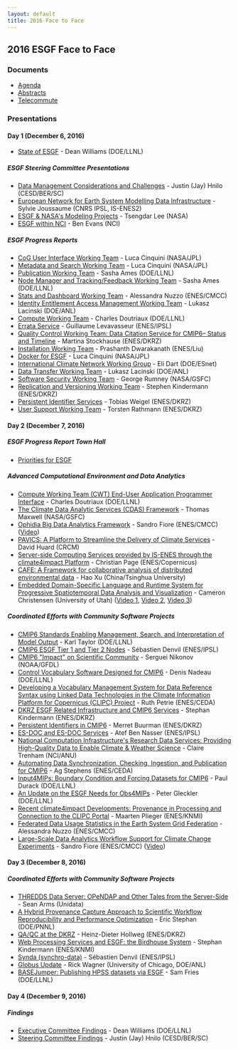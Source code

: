 ```yaml
---
layout: default
title: 2016 Face to Face
---
```


## 2016 ESGF Face to Face

### Documents

* [Agenda][agenda]
* [Abstracts][abstracts]
* [Telecommute][telecommute]

### Presentations

#### Day 1 (December 6, 2016)

* [State of ESGF]({{site.esgf-media}}/2016-F2F/6-12-2016/F2F-2016-State_of_ESGF.pdf) - Dean Williams (DOE/LLNL)

##### ESGF Steering Committee Presentations

* [Data Management Considerations and Challenges]({{site.esgf-media}}/2016-F2F/6-12-2016/sponsors/F2F-2016-DOE.pdf) - Justin (Jay) Hnilo (CESD/BER/SC)
* [European Network for Earth System Modelling Data Infrastructure]({{site.esgf-media}}/2016-F2F/6-12-2016/sponsors/F2F-2016-ISENES.pdf) - Sylvie Joussaume (CNRS IPSL, IS-ENES2)
* [ESGF & NASA's Modeling Projects]({{site.esgf-media}}/2016-F2F/6-12-2016/sponsors/F2F-2016-NASA.pdf) - Tsengdar Lee (NASA)
* [ESGF within NCI]({{site.esgf-media}}/2016-F2F/6-12-2016/sponsors/F2F-2016-NCI.pdf) - Ben Evans (NCI)

##### ESGF Progress Reports

* [CoG User Interface Working Team]({{site.esgf-media}}/2016-F2F/6-12-2016/progress_reports/F2F-2016-UI.pdf) - Luca Cinquini (NASA/JPL)
* [Metadata and Search Working Team]({{site.esgf-media}}/2016-F2F/6-12-2016/progress_reports/F2F-2016-Search.pdf) - Luca Cinquini (NASA/JPL)
* [Publication Working Team]({{site.esgf-media}}/2016-F2F/6-12-2016/progress_reports/F2F-2016-Publication.pdf) - Sasha Ames (DOE/LLNL)
* [Node Manager and Tracking/Feedback Working Team]({{site.esgf-media}}/2016-F2F/6-12-2016/progress_reports/F2F-2016-Node_Manager.pdf) - Sasha Ames (DOE/LLNL)
* [Stats and Dashboard Working Team]({{site.esgf-media}}/2016-F2F/6-12-2016/progress_reports/F2F-2016-Dashboard.pdf) - Alessandra Nuzzo (ENES/CMCC)
* [Identity Entitlement Access Management Working Team]({{site.esgf-media}}/2016-F2F/6-12-2016/progress_reports/F2F-2016-IDEA.pdf) - Lukasz Lacinski (DOE/ANL)
* [Compute Working Team]({{site.esgf-media}}/2016-F2F/6-12-2016/progress_reports/F2F-2016-Compute.pdf) - Charles Doutriaux (DOE/LLNL)
* [Errata Service]({{site.esgf-media}}/2016-F2F/6-12-2016/projects/F2F-2016-CMIP6_Errata_Service.pdf) - Guillaume Levavasseur (ENES/IPSL)
* [Quality Control Working Team: Data Citation Service for CMIP6– Status and Timeline]({{site.esgf-media}}/2016-F2F/6-12-2016/progress_reports/F2F-2016-Quality_Control.pdf) - Martina Stockhause (ENES/DKRZ)
* [Installation Working Team]({{site.esgf-media}}/2016-F2F/6-12-2016/progress_reports/F2F-2016-Installation.pdf) - Prashanth Dwarakanath (ENES/Liu)
* [Docker for ESGF]({{site.esgf-media}}/2016-F2F/6-12-2016/progress_reports/F2F-2016-Docker.pdf) - Luca Cinquini (NASA/JPL)
* [International Climate Network Working Group]({{site.esgf-media}}/2016-F2F/6-12-2016/progress_reports/F2F-2016-ICNWG.pdf) - Eli Dart (DOE/ESnet)
* [Data Transfer Working Team]({{site.esgf-media}}/2016-F2F/6-12-2016/progress_reports/F2F-2016-Data_Transfer.pdf) - Lukasz Lacinski (DOE/ANL)
* [Software Security Working Team]({{site.esgf-media}}/2016-F2F/6-12-2016/progress_reports/F2F-2016-Software_Security.pdf) - George Rumney (NASA/GSFC)
* [Replication and Versioning Working Team]({{site.esgf-media}}/2016-F2F/6-12-2016/progress_reports/F2F-2016-Replication.pdf) - Stephen Kindermann (ENES/DKRZ)
* [Persistent Identifier Services]({{site.esgf-media}}/2016-F2F/6-12-2016/projects/F2F-2016-PID.pdf) - Tobias Weigel (ENES/DKRZ)
* [User Support Working Team]({{site.esgf-media}}/2016-F2F/6-12-2016/progress_reports/F2F-2016-Support.pdf) - Torsten Rathmann (ENES/DKRZ)

#### Day 2 (December 7, 2016)

##### ESGF Progress Report Town Hall

* [Priorities for ESGF]({{site.esgf-media}}/2016-F2F/7-12-2016/F2F-2016-Priorities_For_ESGF.pdf)

##### Advanced Computational Environment and Data Analytics

* [Compute Working Team (CWT) End-User Application Programmer Interface]({{site.esgf-media}}/2016-F2F/7-12-2016/compute_and_analytics/F2F-2016-CWT_API.pdf) - Charles Doutriaux (DOE/LLNL)
* [The Climate Data Analytic Services (CDAS) Framework]({{site.esgf-media}}/2016-F2F/7-12-2016/compute_and_analytics/F2F-2016-CDAS.pdf) - Thomas Maxwell (NASA/GSFC)
* [Ophidia Big Data Analytics Framework]({{site.esgf-media}}/2016-F2F/7-12-2016/compute_and_analytics/F2F-2016-Ophidia.pdf) - Sandro Fiore (ENES/CMCC) ([Video]({{site.esgf-media}}/2016-F2F/7-12-2016/compute_and_analytics/F2F-2016-Ophidia_SnowOff3.mov))
* [PAVICS: A Platform to Streamline the Delivery of Climate Services]({{site.esgf-media}}/2016-F2F/7-12-2016/compute_and_analytics/F2F-2016-PAVICS.pdf) - David Huard (CRCM)
* [Server-side Computing Services provided by IS-ENES through the climate4impact Platform]({{site.esgf-media}}/2016-F2F/7-12-2016/compute_and_analytics/F2F-2016-climate4impact_compute.pdf) - Christian Page (ENES/Copernicus)
* [CAFE: A Framework for collaborative analysis of distributed environmental data]({{site.esgf-media}}/2016-F2F/7-12-2016/compute_and_analytics/F2F-2016-CAFE.pdf) - Hao Xu (China/Tsinghua University)
* [Embedded Domain-Specific Language and Runtime System for Progressive Spatiotemporal Data Analysis and Visualization]({{site.esgf-media}}/2016-F2F/7-12-2016/compute_and_analytics/F2F-2016-Visus_EDSL.pdf) - Cameron Christensen (University of Utah) ([Video 1]({{site.esgf-media}}/2016-F2F/7-12-2016/compute_and_analytics/F2F-2016-Visus_EDSL_multires_nature1.mp4), [Video 2]({{site.esgf-media}}/2016-F2F/7-12-2016/compute_and_analytics/F2F-2016-Visus_EDSL_multires_nature2.mp4), [Video 3]({{site.esgf-media}}/2016-F2F/7-12-2016/compute_and_analytics/F2F-2016-Visus_EDSL_order_comparison.mp4))

##### Coordinated Efforts with Community Software Projects

* [CMIP6 Standards Enabling Management, Search, and Interpretation of Model Output]({{site.esgf-media}}/2016-F2F/7-12-2016/community_software/F2F-2016-CMIP6_Standards.pdf) - Karl Taylor (DOE/LLNL)
* [CMIP6 ESGF Tier 1 and Tier 2 Nodes]({{site.esgf-media}}/2016-F2F/7-12-2016/community_software/F2F-2016-Tier1_Tier2.pdf) - Sébastien Denvil (ENES/IPSL)
* [CMIP6 "Impact" on Scientific Community]({{site.esgf-media}}/2016-F2F/7-12-2016/community_software/F2F-2016-CMIP6_Impact.pdf) - Serguei Nikonov (NOAA/GFDL)
* [Control Vocabulary Software Designed for CMIP6]({{site.esgf-media}}/2016-F2F/7-12-2016/community_software/F2F-2016-CV_CMIP6_PrePARE.pdf) - Denis Nadeau (DOE/LLNL)
* [Developing a Vocabulary Management System for Data Reference Syntax using Linked Data Technologies in the Climate Information Platform for Copernicus (CLIPC) Project]({{site.esgf-media}}/2016-F2F/7-12-2016/community_software/F2F-2016-DRS_CLIPC.pdf) - Ruth Petrie (ENES/CEDA)
* [DKRZ ESGF Related Infrastructure and CMIP6 Services]({{site.esgf-media}}/2016-F2F/7-12-2016/community_software/F2F-2016-DKRZ_ESGF_CMIP6.pdf) - Stephan Kindermann (ENES/DKRZ)
* [Persistent Identifiers in CMIP6]({{site.esgf-media}}/2016-F2F/7-12-2016/community_software/F2F-2016-CMIP6_PIDs.pdf) - Merret Buurman (ENES/DKRZ)
* [ES-DOC and ES-DOC Services]({{site.esgf-media}}/2016-F2F/7-12-2016/community_software/F2F-2016-ESDOC_CMIP6_ERRATA.pdf) - Atef Ben Nasser (ENES/IPSL)
* [National Computation Infrastructure's Research Data Services: Providing High-Quality Data to Enable Climate & Weather Science]({{site.esgf-media}}/2016-F2F/7-12-2016/community_software/F2F-2016-NCI_Research_Data_Services.pdf) - Claire Trenham (NCI/ANU)
* [Automating Data Synchronization, Checking, Ingestion, and Publication for CMIP6]({{site.esgf-media}}/2016-F2F/7-12-2016/community_software/F2F-2016-Data_Synchronization_CMIP6.pdf) - Ag Stephens (ENES/CEDA)
* [Input4MIPs: Boundary Condition and Forcing Datasets for CMIP6]({{site.esgf-media}}/2016-F2F/7-12-2016/community_software/F2F-2016-input4MIPs.pdf) - Paul Durack (DOE/LLNL)
* [An Update on the ESGF Needs for Obs4MIPs]({{site.esgf-media}}/2016-F2F/7-12-2016/community_software/F2F-2016-Obs4MIPs.pdf) - Peter Gleckler (DOE/LLNL)
* [Recent climate4impact Developments: Provenance in Processing and Connection to the CLIPC Portal]({{site.esgf-media}}/2016-F2F/7-12-2016/community_software/F2F-2016-climate4impact_provenance.pdf) - Maarten Plieger (ENES/KNMI)
* [Federated Data Usage Statistics in the Earth System Grid Federation]({{site.esgf-media}}/2016-F2F/7-12-2016/community_software/F2F-2016-Federated_Usage_Stats.pdf) - Alessandra Nuzzo (ENES/CMCC)
* [Large-Scale Data Analytics Workflow Support for Climate Change Experiments]({{site.esgf-media}}/2016-F2F/7-12-2016/community_software/F2F-2016-INDIGO.pdf) - Sandro Fiore (ENES/CMCC) ([Video]({{site.esgf-media}}/2016-F2F/7-12-2016/community_software/F2F-2016-INDIGO_Use_Case.mov))

#### Day 3 (December 8, 2016)

##### Coordinated Efforts with Community Software Projects

* [THREDDS Data Server: OPeNDAP and Other Tales from the Server-Side]({{site.esgf-media}}/2016-F2F/8-12-2016/F2F-2016-THREDDS.pdf) - Sean Arms (Unidata)
* [A Hybrid Provenance Capture Approach to Scientific Workflow Reproducibility and Performance Optimization]({{site.esgf-media}}/2016-F2F/8-12-2016/F2F-2016-Proven.pdf) - Eric Stephan (DOE/PNNL)
* [QA/QC at the DKRZ]({{site.esgf-media}}/2016-F2F/8-12-2016/F2F-2016-QA_DKRZ.pdf) - Heinz-Dieter Hollweg (ENES/DKRZ)
* [Web Processing Services and ESGF: the Birdhouse System]({{site.esgf-media}}/2016-F2F/8-12-2016/F2F-2016-Birdhouse.pdf) - Stephan Kindermann (ENES/KNMI)
* [Synda (synchro-data)]({{site.esgf-media}}/2016-F2F/8-12-2016/F2F-2016-SYNDA.pdf) - Sébastien Denvil (ENES/IPSL)
* [Globus Update]({{site.esgf-media}}/2016-F2F/8-12-2016/F2F-2016-Globus.pdf) - Rick Wagner (University of Chicago, DOE/ANL)
* [BASEJumper: Publishing HPSS datasets via ESGF]({{site.esgf-media}}/2016-F2F/8-12-2016/F2F-2016-BASEJumper.pdf) - Sam Fries (DOE/LLNL)

#### Day 4 (December 9, 2016)

##### Findings

* [Executive Committee Findings]({{site.esgf-media}}/2016-F2F/9-12-2016/F2F-2016-XC_Findings.pdf) - Dean Williams (DOE/LLNL)
* [Steering Committee Findings]({{site.esgf-media}}/2016-F2F/9-12-2016/F2F-2016-SC_Findings.pdf) - Justin (Jay) Hnilo (CESD/BER/SC)

[agenda]: {{site.esgf-media}}/2016-F2F/Agenda.pdf
[abstracts]: {{site.esgf-media}}/2016-F2F/Abstracts.pdf
[telecommute]: {{site.esgf-media}}/2016-F2F/Telecommute.pdf
[#]: #
